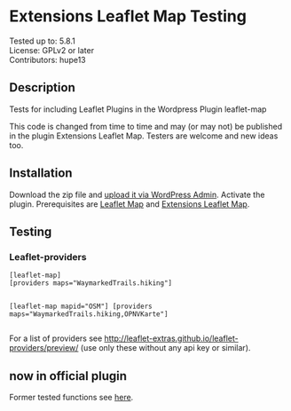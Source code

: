 # Extensions Leaflet Map Testing

Tested up to: 5.8.1  
License: GPLv2 or later  
Contributors: hupe13

## Description

Tests for including Leaflet Plugins in the Wordpress Plugin leaflet-map

This code is changed from time to time and may (or may not) be published in the plugin Extensions Leaflet Map. Testers are welcome and new ideas too.

<h2>Installation</h2>

Download the zip file and <a href="https://wordpress.org/support/article/managing-plugins/#manual-upload-via-wordpress-admin">upload it via WordPress Admin</a>.
Activate the plugin. Prerequisites are <a href="https://wordpress.org/plugins/leaflet-map/">Leaflet Map</a> and <a href="https://wordpress.org/plugins/extensions-leaflet-map/">Extensions Leaflet Map</a>.

<h2>Testing</h2>
<h3>Leaflet-providers</h3>
<pre><code>[leaflet-map]
[providers maps="WaymarkedTrails.hiking"]

[leaflet-map mapid="OSM"]
[providers maps="WaymarkedTrails.hiking,OPNVKarte"]</code></pre>
For a list of providers see <a href="http://leaflet-extras.github.io/leaflet-providers/preview/">http://leaflet-extras.github.io/leaflet-providers/preview/</a>
(use only these without any api key or similar).

<h2>now in official plugin</h2>
Former tested functions see <a href="https://github.com/hupe13/extensions-leaflet-map/">here</a>.
